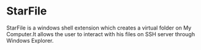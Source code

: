 # StarFile
StarFile is a windows shell extension which creates a virtual folder on My Computer.It allows the user to interact with his files on SSH server through Windows Explorer.
